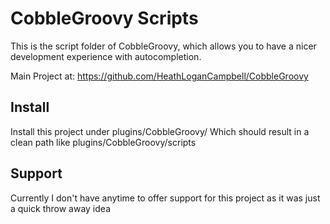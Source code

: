 # CobbleGroovy Scripts
This is the script folder of CobbleGroovy,
which allows you to have a nicer development experience
with autocompletion.

Main Project at:
https://github.com/HeathLoganCampbell/CobbleGroovy

## Install
Install this project under plugins/CobbleGroovy/
Which should result in a clean path like plugins/CobbleGroovy/scripts

## Support
Currently I don't have anytime to offer support for
this project as it was just a quick throw away idea